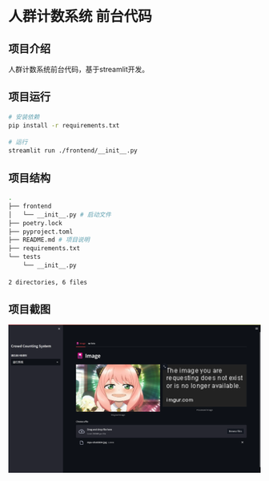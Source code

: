 # 人群计数系统 前台代码

## 项目介绍

人群计数系统前台代码，基于streamlit开发。

## 项目运行

``` bash
# 安装依赖
pip install -r requirements.txt

# 运行
streamlit run ./frontend/__init__.py
```

## 项目结构

``` bash
.
├── frontend
│   └── __init__.py # 启动文件
├── poetry.lock
├── pyproject.toml
├── README.md # 项目说明
├── requirements.txt
└── tests
    └── __init__.py

2 directories, 6 files
```

## 项目截图

![运行截图](src/shot.png)

